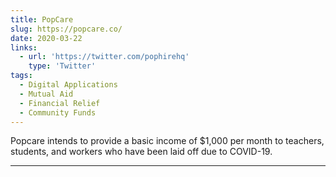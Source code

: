 ```yaml
---
title: PopCare
slug: https://popcare.co/
date: 2020-03-22
links:
  - url: 'https://twitter.com/pophirehq'
    type: 'Twitter'
tags:
  - Digital Applications
  - Mutual Aid
  - Financial Relief
  - Community Funds
---
```


Popcare intends to provide a basic income of $1,000 per month to teachers, students, and workers who have been laid off due to COVID-19.

---
